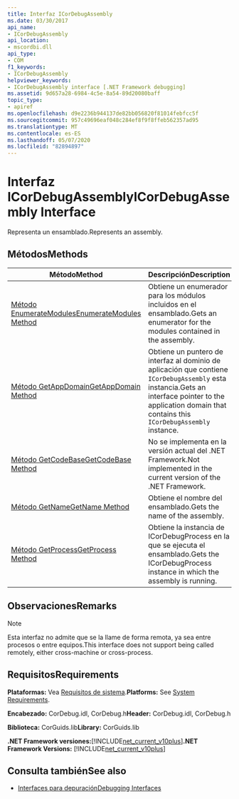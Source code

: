 ```yaml
---
title: Interfaz ICorDebugAssembly
ms.date: 03/30/2017
api_name:
- ICorDebugAssembly
api_location:
- mscordbi.dll
api_type:
- COM
f1_keywords:
- ICorDebugAssembly
helpviewer_keywords:
- ICorDebugAssembly interface [.NET Framework debugging]
ms.assetid: 9d657a28-6984-4c5e-8a54-89d20080baff
topic_type:
- apiref
ms.openlocfilehash: d9e2236b944137de82bb056820f81014febfcc5f
ms.sourcegitcommit: 957c49696eaf048c284ef8f9f8ffeb562357ad95
ms.translationtype: MT
ms.contentlocale: es-ES
ms.lasthandoff: 05/07/2020
ms.locfileid: "82894897"
---
```

# <a name="icordebugassembly-interface"></a><span data-ttu-id="6eb3b-102">Interfaz ICorDebugAssembly</span><span class="sxs-lookup"><span data-stu-id="6eb3b-102">ICorDebugAssembly Interface</span></span>

<span data-ttu-id="6eb3b-103">Representa un ensamblado.</span><span class="sxs-lookup"><span data-stu-id="6eb3b-103">Represents an assembly.</span></span>  
  
## <a name="methods"></a><span data-ttu-id="6eb3b-104">Métodos</span><span class="sxs-lookup"><span data-stu-id="6eb3b-104">Methods</span></span>  
  
|<span data-ttu-id="6eb3b-105">Método</span><span class="sxs-lookup"><span data-stu-id="6eb3b-105">Method</span></span>|<span data-ttu-id="6eb3b-106">Descripción</span><span class="sxs-lookup"><span data-stu-id="6eb3b-106">Description</span></span>|  
|------------|-----------------|  
|[<span data-ttu-id="6eb3b-107">Método EnumerateModules</span><span class="sxs-lookup"><span data-stu-id="6eb3b-107">EnumerateModules Method</span></span>](icordebugassembly-enumeratemodules-method.md)|<span data-ttu-id="6eb3b-108">Obtiene un enumerador para los módulos incluidos en el ensamblado.</span><span class="sxs-lookup"><span data-stu-id="6eb3b-108">Gets an enumerator for the modules contained in the assembly.</span></span>|  
|[<span data-ttu-id="6eb3b-109">Método GetAppDomain</span><span class="sxs-lookup"><span data-stu-id="6eb3b-109">GetAppDomain Method</span></span>](icordebugassembly-getappdomain-method.md)|<span data-ttu-id="6eb3b-110">Obtiene un puntero de interfaz al dominio de aplicación que contiene `ICorDebugAssembly` esta instancia.</span><span class="sxs-lookup"><span data-stu-id="6eb3b-110">Gets an interface pointer to the application domain that contains this `ICorDebugAssembly` instance.</span></span>|  
|[<span data-ttu-id="6eb3b-111">Método GetCodeBase</span><span class="sxs-lookup"><span data-stu-id="6eb3b-111">GetCodeBase Method</span></span>](icordebugassembly-getcodebase-method.md)|<span data-ttu-id="6eb3b-112">No se implementa en la versión actual del .NET Framework.</span><span class="sxs-lookup"><span data-stu-id="6eb3b-112">Not implemented in the current version of the .NET Framework.</span></span>|  
|[<span data-ttu-id="6eb3b-113">Método GetName</span><span class="sxs-lookup"><span data-stu-id="6eb3b-113">GetName Method</span></span>](icordebugassembly-getname-method.md)|<span data-ttu-id="6eb3b-114">Obtiene el nombre del ensamblado.</span><span class="sxs-lookup"><span data-stu-id="6eb3b-114">Gets the name of the assembly.</span></span>|  
|[<span data-ttu-id="6eb3b-115">Método GetProcess</span><span class="sxs-lookup"><span data-stu-id="6eb3b-115">GetProcess Method</span></span>](icordebugassembly-getprocess-method.md)|<span data-ttu-id="6eb3b-116">Obtiene la instancia de ICorDebugProcess en la que se ejecuta el ensamblado.</span><span class="sxs-lookup"><span data-stu-id="6eb3b-116">Gets the ICorDebugProcess instance in which the assembly is running.</span></span>|  
  
## <a name="remarks"></a><span data-ttu-id="6eb3b-117">Observaciones</span><span class="sxs-lookup"><span data-stu-id="6eb3b-117">Remarks</span></span>  
  
> [!NOTE]
> <span data-ttu-id="6eb3b-118">Esta interfaz no admite que se la llame de forma remota, ya sea entre procesos o entre equipos.</span><span class="sxs-lookup"><span data-stu-id="6eb3b-118">This interface does not support being called remotely, either cross-machine or cross-process.</span></span>  
  
## <a name="requirements"></a><span data-ttu-id="6eb3b-119">Requisitos</span><span class="sxs-lookup"><span data-stu-id="6eb3b-119">Requirements</span></span>  
 <span data-ttu-id="6eb3b-120">**Plataformas:** Vea [Requisitos de sistema](../../get-started/system-requirements.md).</span><span class="sxs-lookup"><span data-stu-id="6eb3b-120">**Platforms:** See [System Requirements](../../get-started/system-requirements.md).</span></span>  
  
 <span data-ttu-id="6eb3b-121">**Encabezado:** CorDebug.idl, CorDebug.h</span><span class="sxs-lookup"><span data-stu-id="6eb3b-121">**Header:** CorDebug.idl, CorDebug.h</span></span>  
  
 <span data-ttu-id="6eb3b-122">**Biblioteca:** CorGuids.lib</span><span class="sxs-lookup"><span data-stu-id="6eb3b-122">**Library:** CorGuids.lib</span></span>  
  
 <span data-ttu-id="6eb3b-123">**.NET Framework versiones:**[!INCLUDE[net_current_v10plus](../../../../includes/net-current-v10plus-md.md)]</span><span class="sxs-lookup"><span data-stu-id="6eb3b-123">**.NET Framework Versions:** [!INCLUDE[net_current_v10plus](../../../../includes/net-current-v10plus-md.md)]</span></span>  
  
## <a name="see-also"></a><span data-ttu-id="6eb3b-124">Consulta también</span><span class="sxs-lookup"><span data-stu-id="6eb3b-124">See also</span></span>

- [<span data-ttu-id="6eb3b-125">Interfaces para depuración</span><span class="sxs-lookup"><span data-stu-id="6eb3b-125">Debugging Interfaces</span></span>](debugging-interfaces.md)
